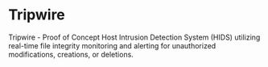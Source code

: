 # Tripwire
Tripwire - Proof of Concept Host Intrusion Detection System (HIDS) utilizing real-time file integrity monitoring and alerting for unauthorized modifications, creations, or deletions.
